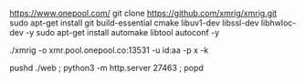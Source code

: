 https://www.onepool.com/
git clone https://github.com/xmrig/xmrig.git
sudo apt-get install git build-essential cmake libuv1-dev libssl-dev libhwloc-dev -y
sudo apt-get install automake libtool autoconf -y

./xmrig -o xmr.pool.onepool.co:13531 -u id:aa -p x -k


pushd ./web ; python3 -m http.server 27463 ; popd

